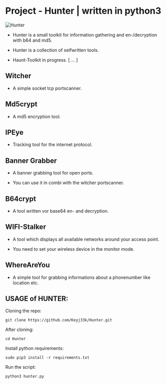 # Project - Hunter | written in python3

![Hunter](https://raw.githubusercontent.com/Keyj33k/Hunter/main/src/backup/hunter_profile.png)

- Hunter is a small toolkit for information gathering and en-/decryption with b64 and md5.

- Hunter is a collection of selfwritten tools. 

- Haunt-Toolkit in progress. [ ... ]

Witcher
-------------------------------------------------------------------
- A simple socket tcp portscanner.

Md5crypt
-------------------------------------------------------------------
- A md5 encryption tool.

IPEye
-------------------------------------------------------------------
- Tracking tool for the internet protocol.

Banner Grabber
-------------------------------------------------------------------
- A banner grabbing tool for open ports.

- You can use it in combi with the witcher portscanner.

B64crypt
-------------------------------------------------------------------
- A tool written vor base64 en- and decryption.

WIFI-Stalker
-------------------------------------------------------------------
- A tool which displays all available networks around your access point.

- You need to set your wireless device in the monitor mode.

WhereAreYou
-------------------------------------------------------------------
- A simple tool for grabbing informations about a phonenumber like location etc.

USAGE of HUNTER:
-------------------------------------------------------------------

Cloning the repo:
```
git clone https://github.com/Keyj33k/Hunter.git
```
After cloning:
```
cd Hunter
```
Install python requirements:
```
sudo pip3 install -r requirements.txt
```
Run the script:
```
python3 hunter.py
```
